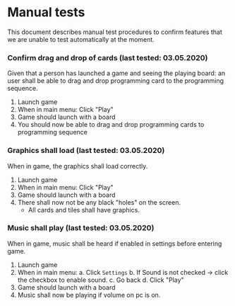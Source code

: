 # Manual tests
This document describes manual test procedures to confirm features that we are unable to test automatically at the moment.


### Confirm drag and drop of cards (last tested: 03.05.2020)
Given that a person has launched a game and seeing the playing board: an user shall be able to drag and drop programming card to the programming sequence.
1. Launch game
2. When in main menu: Click "Play"
3. Game should launch with a board
4. You should now be able to drag and drop programming cards to programming sequence


### Graphics shall load (last tested: 03.05.2020)
When in game, the graphics shall load correctly.
1. Launch game
2. When in main menu: Click "Play"
3. Game should launch with a board
4. There shall now not be any black "holes" on the screen.
    - All cards and tiles shall have graphics.

### Music shall play (last tested: 03.05.2020)
When in game, music shall be heard if enabled in settings before entering game.
1. Launch game
2. When in main menu:
    a. Click `Settings`
    b. If Sound is not checked -> click the checkbox to enable sound.
    c. Go back
    d. Click "Play"
3. Game should launch with a board
4. Music shall now be playing if volume on pc is on.